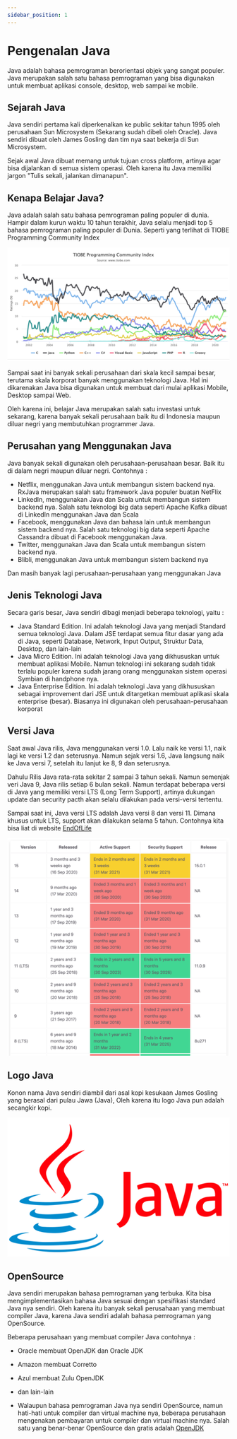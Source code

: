 ```yaml
---
sidebar_position: 1
---
```


# Pengenalan Java

Java adalah bahasa pemrograman berorientasi objek yang sangat populer. Java merupakan salah satu bahasa pemrograman yang bisa digunakan untuk membuat aplikasi console, desktop, web sampai ke mobile.

## Sejarah Java

Java sendiri pertama kali diperkenalkan ke public sekitar tahun 1995 oleh perusahaan Sun Microsystem (Sekarang sudah dibeli oleh Oracle). Java sendiri dibuat oleh James Gosling dan tim nya saat bekerja di Sun Microsystem.

Sejak awal Java dibuat memang untuk tujuan cross platform, artinya agar bisa dijalankan di semua sistem operasi. Oleh karena itu Java memiliki jargon "Tulis sekali, jalankan dimanapun".

## Kenapa Belajar Java?

Java adalah salah satu bahasa pemrograman paling populer di dunia. Hampir dalam kurun waktu 10 tahun terakhir, Java selalu menjadi top 5 bahasa pemrograman paling populer di Dunia. Seperti yang terlihat di TIOBE Programming Community Index

![TIOBE Programming Community Index](/img/tutorial-java/dasar/tiobe.png)

Sampai saat ini banyak sekali perusahaan dari skala kecil sampai besar, terutama skala korporat banyak menggunakan teknologi Java. Hal ini dikarenakan Java bisa digunakan untuk membuat dari mulai aplikasi Mobile, Desktop sampai Web.

Oleh karena ini, belajar Java merupakan salah satu investasi untuk sekarang, karena banyak sekali perusahaan baik itu di Indonesia maupun diluar negri yang membutuhkan programmer Java.

## Perusahan yang Menggunakan Java

Java banyak sekali digunakan oleh perusahaan-perusahaan besar. Baik itu di dalam negri maupun diluar negri. Contohnya :

- Netflix, menggunakan Java untuk membangun sistem backend nya. RxJava merupakan salah satu framework Java populer buatan NetFlix
- LinkedIn, menggunakan Java dan Scala untuk membangun sistem backend nya. Salah satu teknologi big data seperti Apache Kafka dibuat di LinkedIn menggunakan Java dan Scala
- Facebook, menggunakan Java dan bahasa lain untuk membangun sistem backend nya. Salah satu teknologi big data seperti Apache Cassandra dibuat di Facebook menggunakan Java.
- Twitter, menggunakan Java dan Scala untuk membangun sistem backend nya.
- Blibli, menggunakan Java untuk membangun sistem backend nya

Dan masih banyak lagi perusahaan-perusahaan yang menggunakan Java

## Jenis Teknologi Java

Secara garis besar, Java sendiri dibagi menjadi beberapa teknologi, yaitu :

- Java Standard Edition. Ini adalah teknologi Java yang menjadi Standard semua teknologi Java. Dalam JSE terdapat semua fitur dasar yang ada di Java, seperti Database, Network, Input Output, Struktur Data, Desktop, dan lain-lain
- Java Micro Edition. Ini adalah teknologi Java yang dikhususkan untuk membuat aplikasi Mobile. Namun teknologi ini sekarang sudah tidak terlalu populer karena sudah jarang orang menggunakan sistem operasi Symbian di handphone nya.
- Java Enterprise Edition. Ini adalah teknologi Java yang dikhususkan sebagai improvement dari JSE untuk ditargetkan membuat  aplikasi skala enterprise (besar). Biasanya ini digunakan oleh perusahaan-perusahaan korporat

## Versi Java

Saat awal Java rilis, Java menggunakan versi 1.0. Lalu naik ke versi 1.1, naik lagi ke versi 1.2 dan seterusnya. Namun sejak versi 1.6, Java langsung naik ke Java versi 7, setelah itu lanjut ke 8, 9 dan seterusnya.

Dahulu Rilis Java rata-rata sekitar 2 sampai 3 tahun sekali. Namun semenjak veri Java 9, Java rilis setiap 6 bulan sekali. Namun terdapat beberapa versi di Java yang memiliki versi LTS (Long Term Support), artinya dukungan update dan security pacth akan selalu dilakukan pada versi-versi tertentu.

Sampai saat ini, Java versi LTS adalah Java versi 8 dan versi 11. Dimana khusus untuk LTS, support akan dilakukan selama 5 tahun. Contohnya kita bisa liat di website [EndOfLife](https://endoflife.date/java)

![Java Version History](/img/tutorial-java/dasar/java-version.png)

## Logo Java

Konon nama Java sendiri diambil dari asal kopi kesukaan James Gosling yang berasal dari pulau Jawa (Java), Oleh karena itu logo Java pun adalah secangkir kopi.

![Java Logo](/img/tutorial-java/dasar/java-logo.png)

## OpenSource

Java sendiri merupakan bahasa pemrograman yang terbuka. Kita bisa mengimplementasikan bahasa Java sesuai dengan spesifikasi standard Java nya sendiri. Oleh karena itu banyak sekali perusahaan yang membuat compiler Java, karena Java sendiri adalah bahasa pemrograman yang OpenSource.

Beberapa perusahaan yang membuat compiler Java contohnya :

- Oracle membuat OpenJDK dan Oracle JDK
- Amazon membuat Corretto
- Azul membuat Zulu OpenJDK
- dan lain-lain

- Walaupun bahasa pemrograman Java nya sendiri OpenSource, namun hati-hati untuk compiler dan virtual machine nya, beberapa perusahaan mengenakan pembayaran untuk compiler dan virtual machine nya. Salah satu yang benar-benar OpenSource dan gratis adalah [OpenJDK](http://jdk.java.net/)
